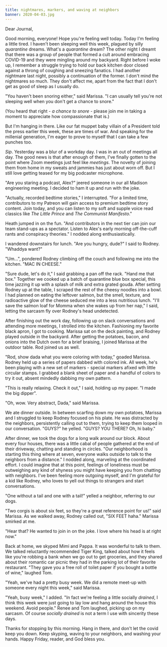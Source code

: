 ```yaml
---
title: nightmares, markers, and waving at neighbors
banner: 2020-04-03.jpg
---
```


Dear Journal,

Good morning, everyone!  Hope you're feeling well today.  Today I'm
feeling a little tired.  I haven't been sleeping well this week,
plagued by silly _quarantine_ dreams.  What's a _quarantine_ dream?
The other night I dreamt that there was a group of people that formed
a cult around embracing COVID-19 and they were mingling around my
backyard.  Right before I woke up, I remember a struggle trying to
hold our back kitchen door closed against a throng of coughing and
sneezing fanatics.  I had another nightmare last night, possibly a
continuation of the former.  I don't mind the nightmares so much.
They don't affect me, apart from the fact that I don't get as good of
sleep as I usually do.

"You haven't been snoring either," said Marissa.  "I can usually tell
you're not sleeping well when you don't get a chance to snore."

(You heard that right - _a chance to snore_ - please join me in taking
a moment to appreciate how compassionate that is.)

But I'm hanging in there.  Like our fat muppet baby villain of a
President told the press earlier this week, these are times of war.
And speaking for the millenial generation, I'm eager to prove to
myself that I can take a few punches too.

_Sip_.  Yesterday was a blur of a workday day.  I was in an out of
meetings all day.  The good news is that after enough of them, I've
finally gotten to the point where Zoom meetings just feel like
_meetings_.  The novelty of joining them from home in my sweats and
jammies has just about worn off.  But I still love getting teased for
my big podcaster microphone.

"Are you staring a podcast, Alex?" jeered someone in our all Madison
engineering meeting.  I decided to ham it up and run with the joke.

"Actually, recorded bedtime stories," I interrupted.  "For a limited
time, contributors to my Patreon will gain access to premium bedtime
story content.  Join today, and you can listen to my soft and supple
voice read classics like _The Little Prince_ and _The Communist
Manifesto_."

Heath jumped in on the fun.  "And contributors in the next tier can
join our team stand-ups as a spectator.  Listen to Alex's early
morning off-the-cuff rants and conspiracy theories."  I nodded along
enthusiastically.

I wandered downstairs for lunch.  "Are you hungry, dude?" I said to
Rodney.  "Whaddya want?"

"Um...", pondered Rodney climbing off the couch and following me into
the kitchen.  "MAC IN CHEESE."

"Sure dude, let's do it," I said grabbing a pan off the rack.  "Hand
me that box."  Together we cooked up a batch of quarantine blue box
special, this time jazzing it up with a splash of milk and extra
grated gouda.  After setting Rodney up at the table, I scraped the
rest of the cheesy noodles into a bowl.  I had planned on eating the
leftover salmon, but the smell, texture, and radioactive glow of the
cheese seduced me into a less nutritious lunch.  "I'll save the salmon
loaf for Momma when she wakes up from her nap," I said, letting the
sarcasm fly over Rodney's head undetected.

After finishing out the work day, following up on slack conversations
and attending more meetings, I strolled into the kitchen.  Fashioning
my favorite black apron, I got to cooking.  Marissa sat on the deck
painting, and Rodney played outside in the backyard.  After getting
the potatoes, bacon, and onions into the Dutch oven for a brief
braising, I joined Marissa at the outdoor table.  Rod joined us as
well.

"Rod, show dada what you were coloring with today," goaded Marissa.
Rodney held up a series of papers dabbed with colored ink.  All week,
he's been playing with a new set of markers - special markers afixed
wth little circular stamps.  I grabbed a blank sheet of paper and a
handful of colors to try it out, absent mindedly dabbing my own
pattern.

"This is really relaxing.  Check it out," I said, holding up my paper.
"I made the big dipper".

"Oh, wow.  Very abstract, Dada," said Marissa.

We ate dinner outside.  In between scarfing down my own potatoes,
Marissa and I struggled to keep Rodney focused on his plate.  He was
distracted by the neighbors, persistently calling out to them, trying
to keep them looped in our conversation.  "GUYS?" he yelled.  "GUYS?
YOU THERE?  Oh, hi baby."

After dinner, we took the dogs for a long walk around our block.
About every four houses, there was a little cabal of people gathered
at the end of their driveway, chatting and standing in circles.  "Our
neighborhood is starting this thing where at seven, everyone walks
outside to talk to the neighbors from a distance."  I nodded along,
marveling at the coordinated effort.  I could imagine that at this
point, feelings of loneliness must be outweighing any kind of shyness
you might have keeping you from chatting with neighbors.  I've been
feeling more outgoing myself, and I'm grateful for a kid like Rodney,
who loves to yell out things to strangers and start conversations.

"One without a tail and one with a tail!" yelled a neighbor, referring
to our dogs.

"Two corgis is about six feet, so they're a great reference point for
us!" said Marissa.  As we walked away, Rodney called out, "SIX FEET
haha."  Marissa smirked at me.

"Hear that?  He wanted to join in on the joke.  I love where his head
is at right now."

Back at home, we skyped Mimi and Pappa.  It was wonderful to talk to
them.  We talked reluctantly recommended Tiger King, talked about how
it feels like you're robbing a bank when we go out to get groceries,
and they shared about their romantic car picnic they had in the
parking lot of their favorite restaurant.  "They gave you a free roll
of toilet paper if you bought a bottle of wine," laughed Tom.

"Yeah, we've had a pretty busy week.  We did a remote meet-up with
someone every night this week," said Marissa.

"Yeah, busy week," I added.  "In fact we're feeling a little socially
_drained_, I think this week were just going to lay low and hang
around the house this weekend.  Avoid people."  Renee and Tom laughed,
picking up on my sarcasm.  Of course _socially drained_ is not a term
I use with sincerity these days.

Thanks for stopping by this morning.  Hang in there, and don't let the
covid keep you down.  Keep skyping, waving to your neighbors, and
washing your hands.  Happy Friday, reader, and God bless you.
